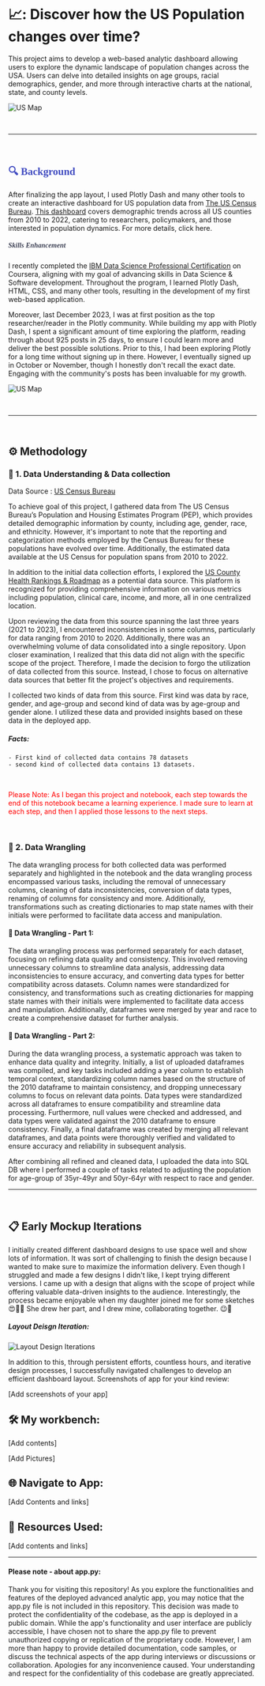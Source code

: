 # 📈: Discover how the US Population changes over time? 
This project aims to develop a web-based analytic dashboard allowing users to explore the dynamic landscape of population changes across the USA. Users can delve into detailed insights on age groups, racial demographics, gender, and more through interactive charts at the national, state, and county levels.


![US Map](https://github.com/satyndragautam/plotly-dash-app/blob/main/images/pop_test.png)

<br>

<hr>

<br>

## **<span style="color:#424dc1; font-family:montserrat;">:mag: Background </span>**

After finalizing the app layout, I used Plotly Dash and many other tools to create an interactive dashboard for US population data from [The US Census Bureau](https://data.census.gov/). [This dashboard](https://sites.google.com/view/satyndrakgautam/us-national-statistics) covers demographic trends across all US counties from 2010 to 2022, catering to researchers, policymakers, and those interested in population dynamics. For more details, click here.

##### **<span style="color:rgba(51, 55, 75, 0.95); font-family:montserrat;">Skills Enhancement </span>**

I recently completed the [IBM Data Science Professional Certification](https://www.coursera.org/account/accomplishments/professional-cert/SMB6GDH3KV6R) on Coursera, aligning with my goal of advancing skills in Data Science & Software development. Throughout the program, I learned Plotly Dash, HTML, CSS, and many other tools, resulting in the development of my first web-based application.

Moreover, last December 2023, I was at first position as the top researcher/reader in the Plotly community. While building my app with Plotly Dash, I spent a significant amount of time exploring the platform, reading through about 925 posts in 25 days, to ensure I could learn more and deliver the best possible solutions. Prior to this, I had been exploring Plotly for a long time without signing up in there. However, I eventually signed up in October or November, though I honestly don't recall the exact date. Engaging with the community's posts has been invaluable for my growth.

![US Map](https://github.com/satyndragautam/plotly-dash-app/blob/main/images/toplist.png)

<br>

<hr>

<br>

## :gear: Methodology
  ### :file_folder: 1. Data Understanding & Data collection 
  Data Source : [US Census Bureau](https://www.census.gov/)

To achieve goal of this project, I gathered data from The US Census Bureau’s Population and Housing Estimates Program (PEP), which provides detailed demographic information by county, including age, gender, race, and ethnicity. However, it's important to note that the reporting and categorization methods employed by the Census Bureau for these populations have evolved over time. Additionally, the estimated data available at the US Census for population spans from 2010 to 2022.

In addition to the initial data collection efforts, I explored the [US County Health Rankings & Roadmap](https://www.countyhealthrankings.org/) as a potential data source. This platform is recognized for providing comprehensive information on various metrics including population, clinical care, income, and more, all in one centralized location.

Upon reviewing the data from this source spanning the last three years (2021 to 2023), I encountered inconsistencies in some columns, particularly for data ranging from 2010 to 2020. Additionally, there was an overwhelming volume of data consolidated into a single repository. Upon closer examination, I realized that this data did not align with the specific scope of the project. Therefore, I made the decision to forgo the utilization of data collected from this source. Instead, I chose to focus on alternative data sources that better fit the project's objectives and requirements.

I collected two kinds of data from this source. First kind was data by race, gender, and age-group and second kind of data was by age-group and gender alone. I utilized these data and provided insights based on these data in the deployed app. 

  ##### Facts: 
    - First kind of collected data contains 78 datasets
    - second kind of collected data contains 13 datasets. 

<br>

<p style="color: red;"> Please Note: As I began this project and notebook, each step towards the end of this notebook became a learning experience. I made sure to learn at each step, and then I applied those lessons to the next steps. </p>

<br> 

 ###  :construction: 2. Data Wrangling
 
The data wrangling process for both collected data was performed separately and highlighted in the notebook and the data wrangling process encompassed various tasks, including the removal of unnecessary columns, cleaning of data inconsistencies, conversion of data types, renaming of columns for consistency and more. Additionally, transformations such as creating dictionaries to map state names with their initials were performed to facilitate data access and manipulation. 

#### :wrench: Data Wrangling - Part 1: 
The data wrangling process was performed separately for each dataset, focusing on refining data quality and consistency. This involved removing unnecessary columns to streamline data analysis, addressing data inconsistencies to ensure accuracy, and converting data types for better compatibility across datasets. Column names were standardized for consistency, and transformations such as creating dictionaries for mapping state names with their initials were implemented to facilitate data access and manipulation. Additionally, dataframes were merged by year and race to create a comprehensive dataset for further analysis.

#### :wrench: Data Wrangling - Part 2: 
During the data wrangling process, a systematic approach was taken to enhance data quality and integrity. Initially, a list of uploaded dataframes was compiled, and key tasks included adding a year column to establish temporal context, standardizing column names based on the structure of the 2010 dataframe to maintain consistency, and dropping unnecessary columns to focus on relevant data points. Data types were standardized across all dataframes to ensure compatibility and streamline data processing. Furthermore, null values were checked and addressed, and data types were validated against the 2010 dataframe to ensure consistency. Finally, a final dataframe was created by merging all relevant dataframes, and data points were thoroughly verified and validated to ensure accuracy and reliability in subsequent analysis.


After combining all refined and cleaned data, I uploaded the data into SQL DB where I performed a couple of tasks related to adjusting the population for age-group of 35yr-49yr and 50yr-64yr with respect to race and gender. 

<hr>

<br>

##  :clipboard: Early Mockup Iterations

I initially created different dashboard designs to use space well and show lots of information. It was sort of challenging to finish the design because I wanted to make sure to maximize the information delivery. 
Even though I struggled and made a few designs I didn't like, I kept trying different versions. I came up with a design that aligns with the scope of project while offering valuable data-driven insights to the audience. 
Interestingly, the process became enjoyable when my daughter joined me for some sketches 😍🤣🤣 She drew her part, and I drew mine, collaborating together. 😉💖

##### Layout Deisgn Iteration: 

![Layout Design Iterations](https://github.com/satyndragautam/plotly-dash-app/blob/main/images/layout_design.png)

In addition to this, through persistent efforts, countless hours, and iterative design processes, I successfully navigated challenges to develop an efficient dashboard layout. Screenshots of app for your kind review:

[Add screenshots of your app]

## :hammer_and_wrench: My workbench:

[Add contents]

[Add Pictures]

## :globe_with_meridians: Navigate to App: 

[Add Contents and links]

## :toolbox: Resources Used: 

[Add contents and links]


<hr>

#### Please note - about app.py:

Thank you for visiting this repository! As you explore the functionalities and features of the deployed advanced analytic app, you may notice that the app.py file is not included in this repository. This decision was made to protect the confidentiality of the codebase, as the app is deployed in a public domain. While the app's functionality and user interface are publicly accessible, I have chosen not to share the app.py file to prevent unauthorized copying or replication of the proprietary code. However, I am more than happy to provide detailed documentation, code samples, or discuss the technical aspects of the app during interviews or discussions or collaboration. Apologies for any inconvenience caused. Your understanding and respect for the confidentiality of this codebase are greatly appreciated. 
